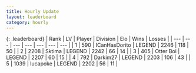 ```yaml
---
title: Hourly Update
layout: leaderboard
category: hourly
---
```


{: .leaderboard}
| Rank | LV | Player | Division | Elo | Wins | Losses |
| --- | --- | --- | --- | --- | --- | --- |
| <span data-change="1">1</span> | 590 | <span title="ID: 415713">ICanHasDorito</span> | LEGEND | <span data-change="7">2246</span> | <span data-change="1">118</span> | <span data-change="0">50</span> |
| <span data-change="-1">2</span> | 2208 | <span title="ID: 353063">Sktima</span> | LEGEND | <span data-change="0">2242</span> | <span data-change="0">66</span> | <span data-change="0">14</span> |
| <span data-change="0">3</span> | 405 | <span title="ID: 219732">Otter Boi</span> | LEGEND | <span data-change="0">2207</span> | <span data-change="0">60</span> | <span data-change="0">15</span> |
| <span data-change="0">4</span> | 792 | <span title="ID: 694036">Darkim27</span> | LEGEND | <span data-change="0">2203</span> | <span data-change="0">106</span> | <span data-change="0">43</span> |
| <span data-change="0">5</span> | 1039 | <span title="ID: 41925">lucapoke</span> | LEGEND | <span data-change="0">2202</span> | <span data-change="0">56</span> | <span data-change="0">11</span> |
